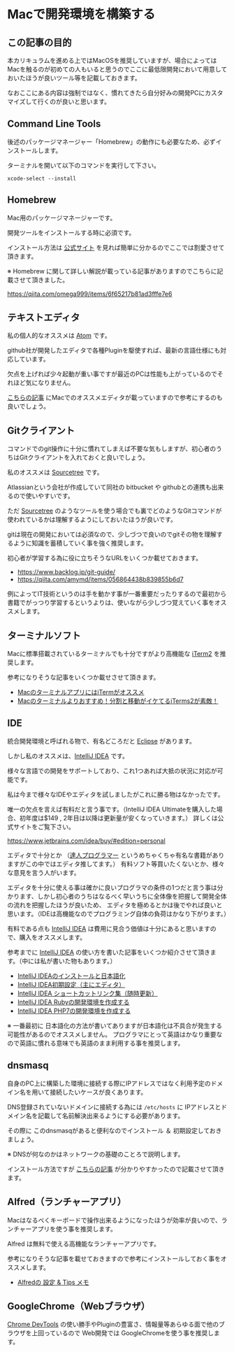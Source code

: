 # Macで開発環境を構築する

## この記事の目的

本カリキュラムを進める上ではMacOSを推奨していますが、場合によってはMacを触るのが初めての人もいると思うのでここに最低限開発において用意しておいたほうが良いツール等を記載しておきます。

なおここにある内容は強制ではなく、慣れてきたら自分好みの開発PCにカスタマイズして行くのが良いと思います。

## Command Line Tools

後述のパッケージマネージャー「Homebrew」の動作にも必要なため、必ずインストールします。

ターミナルを開いて以下のコマンドを実行して下さい。

`xcode-select --install`

## Homebrew

Mac用のパッケージマネージャーです。

開発ツールをインストールする時に必須です。

インストール方法は [公式サイト](https://brew.sh/index_ja.html) を見れば簡単に分かるのでここでは割愛させて頂きます。

※ Homebrew に関して詳しい解説が載っている記事がありますのでこちらに記載させて頂きました。

https://qiita.com/omega999/items/6f65217b81ad3fffe7e6

## テキストエディタ

私の個人的なオススメは [Atom](https://atom.io/) です。

github社が開発したエディタで各種Pluginを駆使すれば、最新の言語仕様にも対応しています。

欠点を上げれば少々起動が重い事ですが最近のPCは性能も上がっているのでそれほど気になりません。

[こちらの記事](https://eng-entrance.com/free-texteditor-mac-2) にMacでのオススメエディタが載っていますので参考にするのも良いでしょう。

## Gitクライアント

コマンドでのgit操作に十分に慣れてしまえば不要な気もしますが、初心者のうちはGitクライアントを入れておくと良いでしょう。

私のオススメは [Sourcetree](https://ja.atlassian.com/software/sourcetree) です。

Atlassianという会社が作成していて同社の bitbucket や githubとの連携も出来るので使いやすいです。

ただ [Sourcetree](https://ja.atlassian.com/software/sourcetree) のようなツールを使う場合でも裏でどのようなGitコマンドが使われているかは理解するようにしておいたほうが良いです。

gitは現在の開発においては必須なので、少しづつで良いのでgitその物を理解するように知識を蓄積していく事を強く推奨します。

初心者が学習する為に役に立ちそうなURLをいくつか載せておきます。

- https://www.backlog.jp/git-guide/
- https://qiita.com/amymd/items/056864438b839855b6d7

例によってIT技術というのは手を動かす事が一番重要だったりするので最初から書籍でがっつり学習するというよりは、使いながら少しづつ覚えていく事をオススメします。

## ターミナルソフト

Macに標準搭載されているターミナルでも十分ですがより高機能な [iTerm2](https://www.iterm2.com/) を推奨します。

参考になりそうな記事をいくつか載せさせて頂きます。

- [MacのターミナルアプリにはiTermがオススメ](https://qiita.com/k_saito/items/ab73032a82632af3cd3c)
- [Macのターミナルよりおすすめ！分割と移動がイケてるiTerms2が素敵！](https://laugh-raku.com/archives/3127)

## IDE

統合開発環境と呼ばれる物で、有名どころだと [Eclipse](https://ja.wikipedia.org/wiki/Eclipse_(%E7%B5%B1%E5%90%88%E9%96%8B%E7%99%BA%E7%92%B0%E5%A2%83)) があります。

しかし私のオススメは、[IntelliJ IDEA](https://www.jetbrains.com/idea/) です。

様々な言語での開発をサポートしており、これ1つあれば大抵の状況に対応が可能です。

私は今まで様々なIDEやエディタを試しましたがこれに勝る物はなかったです。

唯一の欠点を言えば有料だと言う事です。（IntelliJ IDEA Ultimateを購入した場合、初年度は$149 , 2年目は以降は更新量が安くなっていきます。）
詳しくは公式サイトをご覧下さい。

https://www.jetbrains.com/idea/buy/#edition=personal

エディタで十分とか （[達人プログラマー](https://www.amazon.co.jp/dp/427421933X) というめちゃくちゃ有名な書籍がありますがこの中ではエディタ推してます。） 有料ソフト等買いたくないとか、様々な意見を言う人がいます。

エディタを十分に使える事は確かに良いプログラマの条件の1つだと言う事は分かります、しかし初心者のうちはなるべく早いうちに全体像を把握して開発全体の流れを把握したほうが良いため、 エディタを極めるとかは後でやれば良いと思います。（IDEは高機能なのでプログラミング自体の負荷はかなり下がります。）

有料である点も [IntelliJ IDEA](https://www.jetbrains.com/idea/) は費用に見合う価値は十分にあると思いますので、購入をオススメします。

参考までに [IntelliJ IDEA](https://www.jetbrains.com/idea/) の使い方を書いた記事をいくつか紹介させて頂きます。（中には私が書いた物もあります。）

- [IntelliJ IDEAのインストールと日本語化](https://qiita.com/keita-nishimoto/items/31e8af9ccb4b3bdd74d0)
- [IntelliJ IDEA初期設定（主にエディタ）](https://qiita.com/keita-nishimoto/items/5968b9eee4177c302481)
- [IntelliJ IDEA ショートカットリンク集（随時更新）](https://qiita.com/keita-nishimoto/items/b9a77efbcc17f8844081)
- [IntelliJ IDEA Rubyの開発環境を作成する](https://qiita.com/keita-nishimoto/items/76d6707db7d23fe4ca85)
- [IntelliJ IDEA PHP7の開発環境を作成する](https://qiita.com/keita-nishimoto/items/638b080a1420b401c315)

※ 一番最初に 日本語化の方法が書いてありますが日本語化は不具合が発生する可能性があるのでオススメしません。
プログラマにとって英語はかなり重要なので英語に慣れる意味でも英語のまま利用する事を推奨します。

## dnsmasq

自身のPC上に構築した環境に接続する際にIPアドレスではなく利用予定のドメイン名を用いて接続したいケースが良くあります。

DNS登録されていないドメインに接続する為には `/etc/hosts` に IPアドレスとドメイン名を記載して名前解決出来るようにする必要があります。

その際に このdnsmasqがあると便利なのでインストール ＆ 初期設定しておきましょう。

※ DNSが何なのかはネットワークの基礎のことろで説明します。

インストール方法ですが [こちらの記事](https://laccie.blogspot.jp/2017/04/mac-osxdnsmasq.html) が分かりやすかったので記載させて頂きます。

## Alfred（ランチャーアプリ）

Macはなるべくキーボードで操作出来るようになったほうが効率が良いので、ランチャーアプリを使う事を推奨します。

Alfred は無料で使える高機能なランチャーアプリです。

参考になりそうな記事を載せておきますので参考にインストールしておく事をオススメします。

- [Alfredの 設定 & Tips メモ](https://qiita.com/pawjun/items/f45f8980ac9941c893c5)

## GoogleChrome（Webブラウザ）

[Chrome DevTools](https://saruwakakun.com/html-css/basic/chrome-dev-tool) の使い勝手やPluginの豊富さ、情報量等あらゆる面で他のブラウザを上回っているので Web開発では GoogleChromeを使う事を推奨します。
